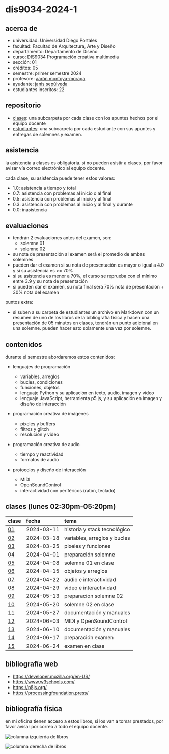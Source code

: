 # dis9034-2024-1

## acerca de

- universidad: Universidad Diego Portales
- facultad: Facultad de Arquitectura, Arte y Diseño
- departamento: Departamento de Diseño
- curso: DIS9034 Programación creativa multimedia
- sección: 01
- créditos: 05
- semestre: primer semestre 2024
- profesore: [aarón montoya-moraga](https://github.com/montoyamoraga/)
- ayudante: [janis sepúlveda](https://github.com/janisepulveda)
- estudiantes inscritos: 22

## repositorio

- [clases](./clases/): una subcarpeta por cada clase con los apuntes hechos por el equipo docente
- [estudiantes](./estudiantes/): una subcarpeta por cada estudiante con sus apuntes y entregas de solemnes y examen.

## asistencia

la asistencia a clases es obligatoria. si no pueden asistir a clases, por favor avisar vía correo electrónico al equipo docente.

cada clase, su asistencia puede tener estos valores:

- 1.0: asistencia a tiempo y total
- 0.7: asistencia con problemas al inicio o al final
- 0.5: asistencia con problemas al inicio y al final
- 0.3: asistencia con problemas al inicio y al final y durante
- 0.0: inasistencia

## evaluaciones

- tendrán 2 evaluaciones antes del examen, son:
  - solemne 01
  - solemne 02
- su nota de presentación al examen será el promedio de ambas solemnes
- pueden dar el examen si su nota de presentación es mayor o igual a 4.0 y si su asistencia es >= 70%
- si su asistencia es menor a 70%, el curso se reprueba con el mínimo entre 3.9 y su nota de presentación
- si pueden dar el examen, su nota final será 70% nota de presentación + 30% nota del examen

puntos extra:

- si suben a su carpeta de estudiantes un archivo en Markdown con un resumen de uno de los libros
  de la bibliografía física y hacen una presentación de 05 minutos en clases, tendrán un punto adicional en una solemne. pueden hacer esto solamente una vez por solemne.

## contenidos

durante el semestre abordaremos estos contenidos:

- lenguajes de programación

  - variables, arreglos
  - bucles, condiciones
  - funciones, objetos
  - lenguaje Python y su aplicación en texto, audio, imagen y video
  - lenguaje JavaScript, herramienta p5.js, y su aplicación en imagen y diseño de interacción

- programación creativa de imágenes

  - pixeles y buffers
  - filtros y glitch
  - resolución y video

- programación creativa de audio

  - tiempo y reactividad
  - formatos de audio

- protocolos y diseño de interacción
  - MIDI
  - OpenSoundControl
  - interactividad con periféricos (ratón, teclado)

## clases (lunes 02:30pm-05:20pm)

| clase                  | fecha      | tema                         |
| :--------------------- | :--------- | :--------------------------- |
| [01](clases/clase-01/) | 2024-03-11 | historia y stack tecnológico |
| [02](clases/clase-02/) | 2024-03-18 | variables, arreglos y bucles |
| [03](clases/clase-03/) | 2024-03-25 | pixeles y funciones          |
| [04](clases/clase-04/) | 2024-04-01 | preparación solemne          |
| [05](clases/clase-05/) | 2024-04-08 | solemne 01 en clase          |
| [06](clases/clase-06/) | 2024-04-15 | objetos y arreglos           |
| [07](clases/clase-07/) | 2024-04-22 | audio e interactividad       |
| [08](clases/clase-08/) | 2024-04-29 | video e interactividad       |
| [09](clases/clase-09/) | 2024-05-13 | preparación solemne 02       |
| [10](clases/clase-10/) | 2024-05-20 | solemne 02 en clase          |
| [11](clases/clase-11/) | 2024-05-27 | documentación y manuales     |
| [12](clases/clase-12/) | 2024-06-03 | MIDI y OpenSoundControl      |
| [13](clases/clase-13/) | 2024-06-10 | documentación y manuales     |
| [14](clases/clase-14/) | 2024-06-17 | preparación examen           |
| [15](clases/clase-15/) | 2024-06-24 | examen en clase              |

## bibliografía web

- https://developer.mozilla.org/en-US/
- https://www.w3schools.com/
- https://p5js.org/
- https://processingfoundation.press/

## bibliografía física

en mi oficina tienen acceso a estos libros, si los van a tomar prestados, por favor avisar por correo a todo el equipo docente.

![columna izquierda de libros](./archivos/libros-00.jpg)

![columna derecha de libros](./archivos/libros-01.jpg)

